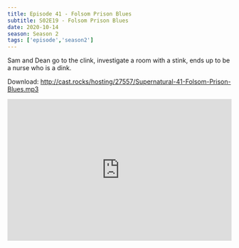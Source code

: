 ```yaml
---
title: Episode 41 - Folsom Prison Blues
subtitle: S02E19 - Folsom Prison Blues 
date: 2020-10-14
season: Season 2
tags: ['episode','season2']
---
```


Sam and Dean go to the clink, investigate a room with a stink, ends up to be a nurse who is a dink.

Download: http://cast.rocks/hosting/27557/Supernatural-41-Folsom-Prison-Blues.mp3

<iframe src="https://cast.rocks/player/27557/Supernatural-41-Folsom-Prison-Blues.mp3?episodeTitle=Episode%2041%20-%20Folsom%20Prison%20Blues&podcastTitle=Couple%20of%20Idjits&episodeDate=October%2014th%2C%202020&imageURL=https%3A%2F%2Fcast.rocks%2Fhosting%2F27557%2Ffeeds%2FCAURZ.jpg" style="border: none; min-height: 265px; max-height: 320px; max-width: 558px; min-width: 270px; width: 100%; height: 100%;" scrollbars="no"></iframe>
